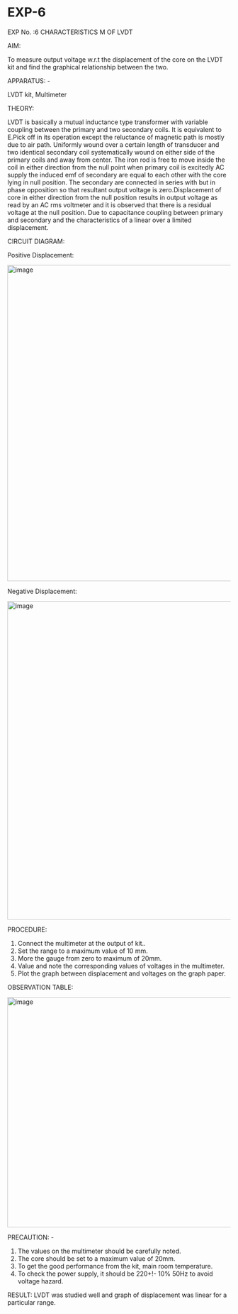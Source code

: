 # EXP-6
EXP No. :6 			CHARACTERISTICS M OF LVDT

AIM:

To measure output voltage w.r.t the displacement of the core on the LVDT kit and
find the graphical relationship between the two.

APPARATUS: - 

LVDT kit, Multimeter

THEORY: 

LVDT is basically a mutual inductance type transformer with variable coupling between the primary and two secondary coils. It is equivalent to E.Pick off in its operation except the reluctance of magnetic path is mostly due to air path. Uniformly wound over a certain length of transducer and two identical secondary coil systematically wound on either side of the primary coils and away from center. The iron rod is free to move inside the coil in either direction from the null point when primary coil is excitedly AC supply the induced emf of secondary are equal to each other with the core lying in null position. The secondary are connected in series with but in phase opposition so that resultant output voltage is zero.Displacement of core in either direction from the null position results in output voltage as read by an AC rms voltmeter and it is observed that there is a residual voltage at the null position. Due to capacitance coupling between primary and secondary and the characteristics of a linear over a limited  displacement.


CIRCUIT DIAGRAM:

Positive Displacement:

<img width="1241" height="713" alt="image" src="https://github.com/user-attachments/assets/09b87ed2-8716-4a7a-9881-34d3fb8250bb" />

Negative Displacement:

<img width="1237" height="718" alt="image" src="https://github.com/user-attachments/assets/8af74bfa-b342-464b-925a-e797e12e9ac1" />


PROCEDURE:

1. Connect the multimeter at the output of kit..
2. Set the range to a maximum value of 10 mm.
3. More the gauge from zero to maximum of 20mm.
4. Value and note the corresponding values of voltages in the multimeter.
5. Plot the graph between displacement and voltages on the graph paper.


OBSERVATION TABLE:

<img width="1280" height="519" alt="image" src="https://github.com/user-attachments/assets/2224e2cf-1095-4786-baea-02aa0e6df5fc" />


PRECAUTION: -
1. The values on the multimeter should be carefully noted.
2. The core should be set to a maximum value of 20mm.
3. To get the good performance from the kit, main room temperature.
4. To check the power supply, it should be 220+!- 10% 50Hz to avoid voltage hazard.

RESULT:
LVDT was studied well and graph of displacement was linear for a particular range.
